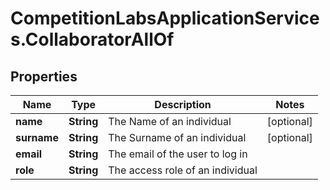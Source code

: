 # CompetitionLabsApplicationServices.CollaboratorAllOf

## Properties

Name | Type | Description | Notes
------------ | ------------- | ------------- | -------------
**name** | **String** | The Name of an individual | [optional] 
**surname** | **String** | The Surname of an individual | [optional] 
**email** | **String** | The email of the user to log in | 
**role** | **String** | The access role of an individual | 


